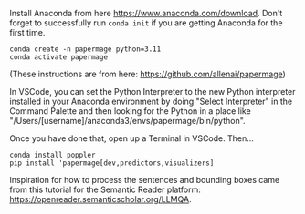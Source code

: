 Install Anaconda from here https://www.anaconda.com/download.
Don't forget to successfully run `conda init` if you are getting Anaconda for the first time.

```
conda create -n papermage python=3.11
conda activate papermage
```

(These instructions are from here: https://github.com/allenai/papermage)

In VSCode, you can set the Python Interpreter to the new Python interpreter installed in your Anaconda environment by doing "Select Interpreter" in the Command Palette and then looking for the Python in a place like "/Users/[username]/anaconda3/envs/papermage/bin/python".

Once you have done that, open up a Terminal in VSCode. Then...

```
conda install poppler
pip install 'papermage[dev,predictors,visualizers]'
```

Inspiration for how to process the sentences and bounding boxes came from this
tutorial for the Semantic Reader platform: https://openreader.semanticscholar.org/LLMQA.